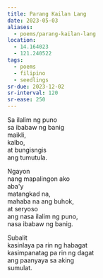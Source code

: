 ```yaml
---
title: Parang Kailan Lang
date: 2023-05-03
aliases:
  - poems/parang-kailan-lang
location:
  - 14.164023
  - 121.240522
tags:
  - poems
  - filipino
  - seedlings
sr-due: 2023-12-02
sr-interval: 120
sr-ease: 250
---
```

Sa ilalim ng puno  
sa ibabaw ng banig  
maikli,  
kalbo,  
at bungisngis  
ang tumutula.  

Ngayon  
nang mapalingon ako  
aba'y  
matangkad na,  
mahaba na ang buhok,  
at seryoso  
ang nasa ilalim ng puno,  
nasa ibabaw ng banig.  

Subalit  
kasinlaya pa rin ng habagat  
kasimpanatag pa rin ng dagat  
ang paanyaya sa aking  
sumulat.